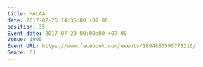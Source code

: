 ```yaml
---
title: MALAA
date: 2017-07-26 14:36:00 +07:00
position: 35
Event date: 2017-07-29 00:00:00 +07:00
Venue: 1900
Event URL: https://www.facebook.com/events/1894880590778216/
Genre: DJ
---
```


